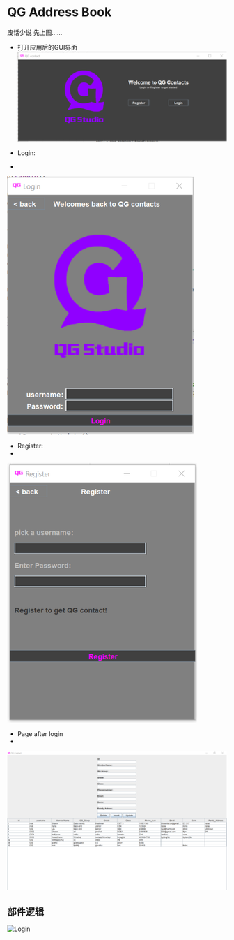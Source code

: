 # QG Address Book
废话少说 先上图……

* 打开应用后的GUI界面 
![Welcome](https://github.com/LordElf/QG_Contact/blob/master/images%20for%20README/Welcome.png)


* Login: 
* 
![Login](https://github.com/LordElf/QG_Contact/blob/master/images%20for%20README/Login.png)


* Register:
* 
![Register](https://github.com/LordElf/QG_Contact/blob/master/images%20for%20README/Register.png)


* Page after login
* 
![UIPage](https://github.com/LordElf/QG_Contact/blob/master/images%20for%20README/UIPage.png)


## 部件逻辑
![Login](https://1drv.ms/u/s!Aj1nT3eioc9gi1QMUn6yn-kpgZLn)